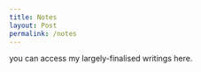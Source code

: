 ```yaml
---
title: Notes
layout: Post
permalink: /notes
---
```


you can access my largely-finalised writings here.
